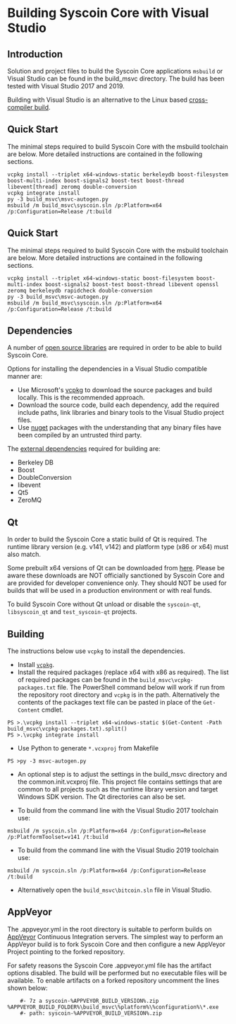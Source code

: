 Building Syscoin Core with Visual Studio
========================================

Introduction
---------------------
Solution and project files to build the Syscoin Core applications `msbuild` or Visual Studio can be found in the build_msvc directory. The build has been tested with Visual Studio 2017 and 2019.

Building with Visual Studio is an alternative to the Linux based [cross-compiler build](https://github.com/syscoin/syscoin/blob/master/doc/build-windows.md).

Quick Start
---------------------
The minimal steps required to build Syscoin Core with the msbuild toolchain are below. More detailed instructions are contained in the following sections.

```
vcpkg install --triplet x64-windows-static berkeleydb boost-filesystem boost-multi-index boost-signals2 boost-test boost-thread libevent[thread] zeromq double-conversion
vcpkg integrate install
py -3 build_msvc\msvc-autogen.py
msbuild /m build_msvc\syscoin.sln /p:Platform=x64 /p:Configuration=Release /t:build
```

Quick Start
---------------------
The minimal steps required to build Syscoin Core with the msbuild toolchain are below. More detailed instructions are contained in the following sections.

```
vcpkg install --triplet x64-windows-static boost-filesystem boost-multi-index boost-signals2 boost-test boost-thread libevent openssl zeromq berkeleydb rapidcheck double-conversion
py -3 build_msvc\msvc-autogen.py
msbuild /m build_msvc\syscoin.sln /p:Platform=x64 /p:Configuration=Release /t:build
```

Dependencies
---------------------
A number of [open source libraries](https://github.com/syscoin/syscoin/blob/master/doc/dependencies.md) are required in order to be able to build Syscoin Core.

Options for installing the dependencies in a Visual Studio compatible manner are:

- Use Microsoft's [vcpkg](https://docs.microsoft.com/en-us/cpp/vcpkg) to download the source packages and build locally. This is the recommended approach.
- Download the source code, build each dependency, add the required include paths, link libraries and binary tools to the Visual Studio project files.
- Use [nuget](https://www.nuget.org/) packages with the understanding that any binary files have been compiled by an untrusted third party.

The [external dependencies](https://github.com/syscoin/syscoin/blob/master/doc/dependencies.md) required for building are:

- Berkeley DB
- Boost
- DoubleConversion
- libevent
- Qt5
- ZeroMQ

Qt
---------------------
In order to build the Syscoin Core a static build of Qt is required. The runtime library version (e.g. v141, v142) and platform type (x86 or x64) must also match.

Some prebuilt x64 versions of Qt can be downloaded from [here](https://github.com/syscoin/syscoin/releases). Please be aware these downloads are NOT officially sanctioned by Syscoin Core and are provided for developer convenience only. They should NOT be used for builds that will be used in a production environment or with real funds.


To build Syscoin Core without Qt unload or disable the `syscoin-qt`, `libsyscoin_qt` and `test_syscoin-qt` projects.

Building
---------------------
The instructions below use `vcpkg` to install the dependencies.

- Install [`vcpkg`](https://github.com/Microsoft/vcpkg).
- Install the required packages (replace x64 with x86 as required). The list of required packages can be found in the `build_msvc\vcpkg-packages.txt` file. The PowerShell command below will work if run from the repository root directory and `vcpkg` is in the path. Alternatively the contents of the packages text file can be pasted in place of the `Get-Content` cmdlet.

```
PS >.\vcpkg install --triplet x64-windows-static $(Get-Content -Path build_msvc\vcpkg-packages.txt).split()
PS >.\vcpkg integrate install
```

- Use Python to generate `*.vcxproj` from Makefile

```
PS >py -3 msvc-autogen.py
```

- An optional step is to adjust the settings in the build_msvc directory and the common.init.vcxproj file. This project file contains settings that are common to all projects such as the runtime library version and target Windows SDK version. The Qt directories can also be set.

- To build from the command line with the Visual Studio 2017 toolchain use:

```
msbuild /m syscoin.sln /p:Platform=x64 /p:Configuration=Release /p:PlatformToolset=v141 /t:build
```

- To build from the command line with the Visual Studio 2019 toolchain use:

```
msbuild /m syscoin.sln /p:Platform=x64 /p:Configuration=Release /t:build
```

- Alternatively open the `build_msvc\bitcoin.sln` file in Visual Studio.

AppVeyor
---------------------
The .appveyor.yml in the root directory is suitable to perform builds on [AppVeyor](https://www.appveyor.com/) Continuous Integration servers. The simplest way to perform an AppVeyor build is to fork Syscoin Core and then configure a new AppVeyor Project pointing to the forked repository.

For safety reasons the Syscoin Core .appveyor.yml file has the artifact options disabled. The build will be performed but no executable files will be available. To enable artifacts on a forked repository uncomment the lines shown below:

```
    #- 7z a syscoin-%APPVEYOR_BUILD_VERSION%.zip %APPVEYOR_BUILD_FOLDER%\build_msvc\%platform%\%configuration%\*.exe
    #- path: syscoin-%APPVEYOR_BUILD_VERSION%.zip
```
